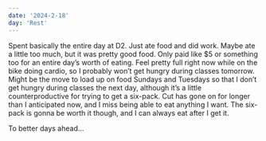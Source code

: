 ```yaml
---
date: '2024-2-18'
day: 'Rest'
---
```


Spent basically the entire day at D2. Just ate food and did work. Maybe ate a little too much, but it was pretty good food. Only paid like $5 or something too for an entire day’s worth of eating. Feel pretty full right now while on the bike doing cardio, so I probably won’t get hungry during classes tomorrow. Might be the move to load up on food Sundays and Tuesdays so that I don’t get hungry during classes the next day, although it’s a little counterproductive for trying to get a six-pack. Cut has gone on for longer than I anticipated now, and I miss being able to eat anything I want. The six-pack is gonna be worth it though, and I can always eat after I get it.

To better days ahead…